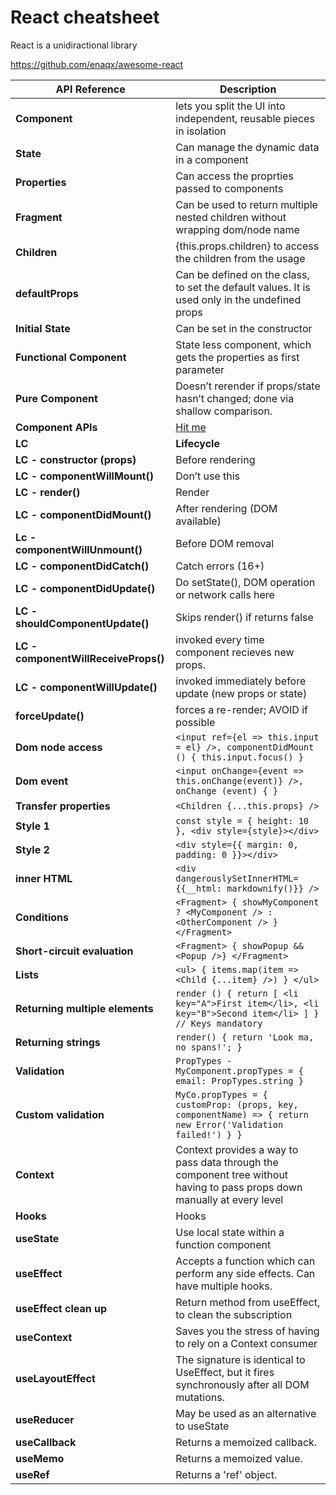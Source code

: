 # React cheatsheet

React is a unidiractional library

https://github.com/enaqx/awesome-react

API Reference   | Description  
---             | ---   
**Component**                       | lets you split the UI into independent, reusable pieces in isolation
**State**                           | Can manage the dynamic data in a component
**Properties**                      | Can access the proprties passed to components
**Fragment**                        | Can be used to return multiple nested children without wrapping dom/node name
**Children**                        | {this.props.children} to access the children from the usage
**defaultProps**                    | Can be defined on the class, to set the default values. It is used only in the undefined props
**Initial State**                   | Can be set in the constructor
**Functional Component**            | State less component, which gets the properties as first parameter
**Pure Component**                  | Doesn’t rerender if props/state hasn’t changed; done via shallow comparison.
**Component APIs**                  | [Hit me](https://reactjs.org/docs/react-component.html) 
**LC**                              | **Lifecycle**
**LC - constructor (props)**        | Before rendering
**LC - componentWillMount()**       | Don’t use this
**LC - render()**                   | Render
**LC - componentDidMount()**	      | After rendering (DOM available) 
**Lc - componentWillUnmount()**	    | Before DOM removal 
**LC - componentDidCatch()**	      | Catch errors (16+)
**LC - componentDidUpdate()**       |	Do setState(), DOM operation or network calls here
**LC - shouldComponentUpdate()**    |	Skips render() if returns false
**LC - componentWillReceiveProps()**| invoked every time component recieves new props.
**LC - componentWillUpdate()**      | invoked immediately before update (new props or state)
**forceUpdate()**                   | forces a re-render; AVOID if possible
**Dom node access**                 | `<input ref={el => this.input = el} />, componentDidMount () { this.input.focus() }`
**Dom event**                       | `<input onChange={event => this.onChange(event)} />, onChange (event) { }`
**Transfer properties**             | `<Children {...this.props} />`
**Style 1**                         | `const style = { height: 10 }, <div style={style}></div>`
**Style 2**                         | `<div style={{ margin: 0, padding: 0 }}></div>`
**inner HTML**                      | `<div dangerouslySetInnerHTML={{__html: markdownify()}} />`
**Conditions**                      | `<Fragment> { showMyComponent ? <MyComponent /> : <OtherComponent /> } </Fragment>`
**Short-circuit evaluation**        | `<Fragment> { showPopup && <Popup />} </Fragment>`
**Lists**                           | `<ul> { items.map(item => <Child {...item} />) } </ul>`
**Returning multiple elements**     | `render () { return [ <li key="A">First item</li>, <li key="B">Second item</li> ] } // Keys mandatory` 
**Returning strings**               | `render() { return 'Look ma, no spans!'; }`
**Validation**                      | `PropTypes - MyComponent.propTypes = { email: PropTypes.string }`
**Custom validation**               | `MyCo.propTypes = { customProp: (props, key, componentName) => { return new Error('Validation failed!') } }`
**Context**                         | Context provides a way to pass data through the component tree without having to pass props down manually at every level
**Hooks**                           | Hooks
**useState**                        | Use local state within a function component
**useEffect**                       | Accepts a function which can perform any side effects. Can have multiple hooks.
**useEffect clean up**              | Return method from useEffect, to clean the subscription
**useContext**                      | Saves you the stress of having to rely on a Context consumer
**useLayoutEffect**                 | The signature is identical to UseEffect, but it fires synchronously after all DOM mutations.
**useReducer**                      | May be used as an alternative to useState
**useCallback**                     | Returns a memoized callback.
**useMemo**                         | Returns a memoized value.
**useRef**                          | Returns a 'ref' object.
